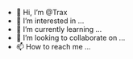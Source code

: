 - 👋 Hi, I’m @Trax
- 👀 I’m interested in ...
- 🌱 I’m currently learning ...
- 💞️ I’m looking to collaborate on ...
- 📫 How to reach me ...


